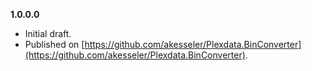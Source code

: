 


**1.0.0.0**

- Initial draft.
- Published on [https://github.com/akesseler/Plexdata.BinConverter](https://github.com/akesseler/Plexdata.BinConverter).

